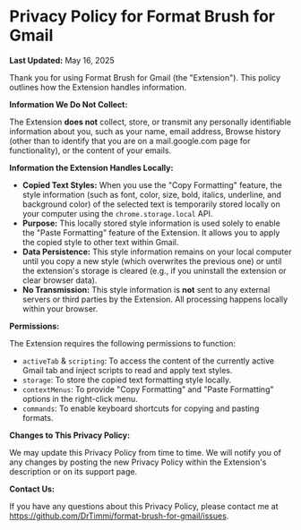 # Privacy Policy for Format Brush for Gmail

**Last Updated:** May 16, 2025

Thank you for using Format Brush for Gmail (the "Extension"). This policy outlines how the Extension handles information.

**Information We Do Not Collect:**

The Extension **does not** collect, store, or transmit any personally identifiable information about you, such as your name, email address, Browse history (other than to identify that you are on a mail.google.com page for functionality), or the content of your emails.

**Information the Extension Handles Locally:**

* **Copied Text Styles:** When you use the "Copy Formatting" feature, the style information (such as font, color, size, bold, italics, underline, and background color) of the selected text is temporarily stored locally on your computer using the `chrome.storage.local` API.
* **Purpose:** This locally stored style information is used solely to enable the "Paste Formatting" feature of the Extension. It allows you to apply the copied style to other text within Gmail.
* **Data Persistence:** This style information remains on your local computer until you copy a new style (which overwrites the previous one) or until the extension's storage is cleared (e.g., if you uninstall the extension or clear browser data).
* **No Transmission:** This style information is **not** sent to any external servers or third parties by the Extension. All processing happens locally within your browser.

**Permissions:**

The Extension requires the following permissions to function:
* `activeTab` & `scripting`: To access the content of the currently active Gmail tab and inject scripts to read and apply text styles.
* `storage`: To store the copied text formatting style locally.
* `contextMenus`: To provide "Copy Formatting" and "Paste Formatting" options in the right-click menu.
* `commands`: To enable keyboard shortcuts for copying and pasting formats.

**Changes to This Privacy Policy:**

We may update this Privacy Policy from time to time. We will notify you of any changes by posting the new Privacy Policy within the Extension's description or on its support page.

**Contact Us:**

If you have any questions about this Privacy Policy, please contact me at https://github.com/DrTimmi/format-brush-for-gmail/issues.
